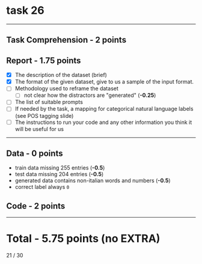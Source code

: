 # task 26
---
## Task Comprehension - 2 points
## Report - 1.75 points
- [x] The description of the dataset (brief)
- [x] The format of the given dataset, give to us a sample of the input format.
- [ ] Methodology used to reframe the dataset
	- [ ] not clear how the distractors are "generated" (**-0.25**)
- [ ] The list of suitable prompts
- [ ] If needed by the task, a mapping for categorical natural language labels (see POS tagging slide)
- [ ] The instructions to run your code and any other information you think it will be useful for us
---
## Data - 0 points
- train data missing 255 entries (**-0.5**)
- test data missing 204 entries (**-0.5**)
- generated data contains non-italian words and numbers (**-0.5**)
- correct label always `0`
## Code - 2 points
---
# Total -  5.75 points (no EXTRA)
21 / 30